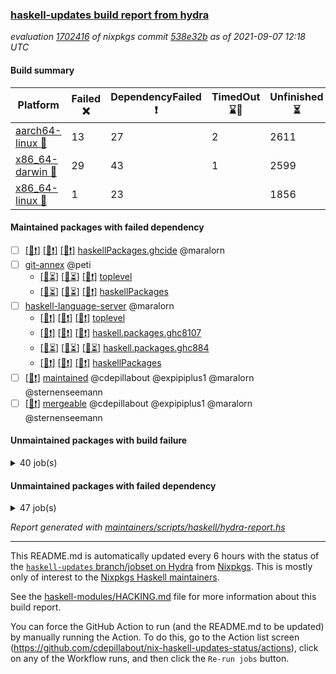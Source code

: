 ### [haskell-updates build report from hydra](https://hydra.nixos.org/jobset/nixpkgs/haskell-updates)
*evaluation [1702416](https://hydra.nixos.org/eval/1702416) of nixpkgs commit [538e32b](https://github.com/NixOS/nixpkgs/commits/538e32b74022709e62f814a774ff20c56157aa70) as of 2021-09-07 12:18 UTC*
#### Build summary

 | Platform | Failed :x: | DependencyFailed :heavy_exclamation_mark: | TimedOut :hourglass::no_entry_sign: | Unfinished :hourglass_flowing_sand: | Success :heavy_check_mark: | 
 | --- | --- | --- | --- | --- | --- | 
 | [aarch64-linux :iphone:](https://hydra.nixos.org/eval/1702416?filter=.aarch64-linux) | 13 | 27 | 2 | 2611 | 4099 | 
 | [x86_64-darwin :apple:](https://hydra.nixos.org/eval/1702416?filter=.x86_64-darwin) | 29 | 43 | 1 | 2599 | 4024 | 
 | [x86_64-linux :penguin:](https://hydra.nixos.org/eval/1702416?filter=.x86_64-linux) | 1 | 23 |  | 1856 | 4922 | 
#### Maintained packages with failed dependency
- [ ] [[:iphone::heavy_exclamation_mark:]](https://hydra.nixos.org/build/152323952) [[:apple::heavy_exclamation_mark:]](https://hydra.nixos.org/build/152315428) [[:penguin::heavy_exclamation_mark:]](https://hydra.nixos.org/build/152323016) [haskellPackages.ghcide](https://hydra.nixos.org/eval/1702416?filter=haskellPackages.ghcide) @maralorn
- [ ] [git-annex](https://hydra.nixos.org/eval/1702416?filter=git-annex) @peti
  - [[:iphone::hourglass_flowing_sand:]](https://hydra.nixos.org/build/152324166) [[:apple::hourglass_flowing_sand:]](https://hydra.nixos.org/build/152323738) [[:penguin::heavy_exclamation_mark:]](https://hydra.nixos.org/build/152323534) [toplevel](https://hydra.nixos.org/eval/1702416?filter=git-annex)
  - [[:iphone::hourglass_flowing_sand:]](https://hydra.nixos.org/build/152318450) [[:apple::hourglass_flowing_sand:]](https://hydra.nixos.org/build/152318929) [[:penguin::heavy_exclamation_mark:]](https://hydra.nixos.org/build/152316577) [haskellPackages](https://hydra.nixos.org/eval/1702416?filter=haskellPackages.git-annex)
- [ ] [haskell-language-server](https://hydra.nixos.org/eval/1702416?filter=haskell-language-server) @maralorn
  - [[:iphone::heavy_exclamation_mark:]](https://hydra.nixos.org/build/152314492) [[:apple::heavy_exclamation_mark:]](https://hydra.nixos.org/build/152313785) [[:penguin::heavy_exclamation_mark:]](https://hydra.nixos.org/build/152322331) [toplevel](https://hydra.nixos.org/eval/1702416?filter=haskell-language-server)
  - [[:iphone::heavy_exclamation_mark:]](https://hydra.nixos.org/build/152319225) [[:apple::heavy_exclamation_mark:]](https://hydra.nixos.org/build/152323083) [[:penguin::heavy_exclamation_mark:]](https://hydra.nixos.org/build/152315704) [haskell.packages.ghc8107](https://hydra.nixos.org/eval/1702416?filter=haskell.packages.ghc8107.haskell-language-server)
  - [[:iphone::hourglass_flowing_sand:]](https://hydra.nixos.org/build/152316667) [[:apple::hourglass_flowing_sand:]](https://hydra.nixos.org/build/152314885) [[:penguin::hourglass_flowing_sand:]](https://hydra.nixos.org/build/152322826) [haskell.packages.ghc884](https://hydra.nixos.org/eval/1702416?filter=haskell.packages.ghc884.haskell-language-server)
  - [[:iphone::heavy_exclamation_mark:]](https://hydra.nixos.org/build/152323708) [[:apple::heavy_exclamation_mark:]](https://hydra.nixos.org/build/152318730) [[:penguin::heavy_exclamation_mark:]](https://hydra.nixos.org/build/152322627) [haskellPackages](https://hydra.nixos.org/eval/1702416?filter=haskellPackages.haskell-language-server)
- [ ] [[:penguin::heavy_exclamation_mark:]](https://hydra.nixos.org/build/152316368) [maintained](https://hydra.nixos.org/eval/1702416?filter=maintained) @cdepillabout @expipiplus1 @maralorn @sternenseemann
- [ ] [[:penguin::heavy_exclamation_mark:]](https://hydra.nixos.org/build/152323376) [mergeable](https://hydra.nixos.org/eval/1702416?filter=mergeable) @cdepillabout @expipiplus1 @maralorn @sternenseemann
#### Unmaintained packages with build failure
<details><summary>40 job(s) </summary>

- [ ] [[:iphone::x:]](https://hydra.nixos.org/build/151723150) [[:apple::heavy_check_mark:]](https://hydra.nixos.org/build/151731482) [[:penguin::heavy_check_mark:]](https://hydra.nixos.org/build/151717379) [haskellPackages.HsASA](https://hydra.nixos.org/eval/1702416?filter=haskellPackages.HsASA) 
- [ ] [[:iphone::x:]](https://hydra.nixos.org/build/151975782) [[:apple::heavy_check_mark:]](https://hydra.nixos.org/build/151975423) [[:penguin::heavy_check_mark:]](https://hydra.nixos.org/build/151977034) [haskellPackages.cdar-mBound](https://hydra.nixos.org/eval/1702416?filter=haskellPackages.cdar-mBound) 
- [ ] [[:iphone::heavy_check_mark:]](https://hydra.nixos.org/build/151717421) [[:apple::x:]](https://hydra.nixos.org/build/151730444) [[:penguin::heavy_check_mark:]](https://hydra.nixos.org/build/151719104) [haskellPackages.chiphunk](https://hydra.nixos.org/eval/1702416?filter=haskellPackages.chiphunk) 
- [ ] [[:iphone::heavy_check_mark:]](https://hydra.nixos.org/build/151970661) [[:apple::x:]](https://hydra.nixos.org/build/151977550) [[:penguin::heavy_check_mark:]](https://hydra.nixos.org/build/151978850) [haskellPackages.di-core](https://hydra.nixos.org/eval/1702416?filter=haskellPackages.di-core) 
- [ ] [[:iphone::heavy_check_mark:]](https://hydra.nixos.org/build/151724586) [[:apple::x:]](https://hydra.nixos.org/build/151715416) [[:penguin::heavy_check_mark:]](https://hydra.nixos.org/build/151723716) [haskellPackages.discount](https://hydra.nixos.org/eval/1702416?filter=haskellPackages.discount) 
- [ ] [[:iphone::heavy_check_mark:]](https://hydra.nixos.org/build/151722308) [[:apple::x:]](https://hydra.nixos.org/build/151717848) [[:penguin::heavy_check_mark:]](https://hydra.nixos.org/build/151715159) [haskellPackages.diskhash](https://hydra.nixos.org/eval/1702416?filter=haskellPackages.diskhash) 
- [ ] [[:iphone::x:]](https://hydra.nixos.org/build/151719661) [[:apple::x:]](https://hydra.nixos.org/build/151735374) [[:penguin::heavy_check_mark:]](https://hydra.nixos.org/build/151725956) [haskellPackages.easytensor](https://hydra.nixos.org/eval/1702416?filter=haskellPackages.easytensor) 
- [ ] [[:iphone::heavy_check_mark:]](https://hydra.nixos.org/build/151730435) [[:apple::x:]](https://hydra.nixos.org/build/151723038) [[:penguin::heavy_check_mark:]](https://hydra.nixos.org/build/151729481) [haskellPackages.float128](https://hydra.nixos.org/eval/1702416?filter=haskellPackages.float128) 
- [ ] [[:iphone::x:]](https://hydra.nixos.org/build/151727007) [[:apple::heavy_check_mark:]](https://hydra.nixos.org/build/151722041) [[:penguin::heavy_check_mark:]](https://hydra.nixos.org/build/151715089) [haskellPackages.freetype2](https://hydra.nixos.org/eval/1702416?filter=haskellPackages.freetype2) 
- [ ] [[:iphone::x:]](https://hydra.nixos.org/build/152320815) [[:apple::x:]](https://hydra.nixos.org/build/152315506) [[:penguin::x:]](https://hydra.nixos.org/build/152320164) [haskellPackages.ghc-api-compat](https://hydra.nixos.org/eval/1702416?filter=haskellPackages.ghc-api-compat) 
- [ ] [[:iphone::x:]](https://hydra.nixos.org/build/151727306) [[:penguin::heavy_check_mark:]](https://hydra.nixos.org/build/151724718) [haskellPackages.gnome-keyring](https://hydra.nixos.org/eval/1702416?filter=haskellPackages.gnome-keyring) 
- [ ] [[:iphone::heavy_check_mark:]](https://hydra.nixos.org/build/151725530) [[:apple::x:]](https://hydra.nixos.org/build/151724884) [[:penguin::heavy_check_mark:]](https://hydra.nixos.org/build/151728947) [haskellPackages.hid](https://hydra.nixos.org/eval/1702416?filter=haskellPackages.hid) 
- [ ] [[:iphone::hourglass_flowing_sand:]](https://hydra.nixos.org/build/152316945) [[:apple::x:]](https://hydra.nixos.org/build/152314988) [[:penguin::heavy_check_mark:]](https://hydra.nixos.org/build/152317393) [haskellPackages.hmatrix-morpheus](https://hydra.nixos.org/eval/1702416?filter=haskellPackages.hmatrix-morpheus) 
- [ ] [[:iphone::heavy_check_mark:]](https://hydra.nixos.org/build/151731650) [[:apple::x:]](https://hydra.nixos.org/build/151721565) [[:penguin::heavy_check_mark:]](https://hydra.nixos.org/build/151730119) [haskellPackages.hmidi](https://hydra.nixos.org/eval/1702416?filter=haskellPackages.hmidi) 
- [ ] [[:iphone::heavy_check_mark:]](https://hydra.nixos.org/build/151976717) [[:apple::x:]](https://hydra.nixos.org/build/151973170) [[:penguin::heavy_check_mark:]](https://hydra.nixos.org/build/151975997) [haskellPackages.hs](https://hydra.nixos.org/eval/1702416?filter=haskellPackages.hs) 
- [ ] [[:iphone::heavy_check_mark:]](https://hydra.nixos.org/build/151730025) [[:apple::x:]](https://hydra.nixos.org/build/151733963) [[:penguin::heavy_check_mark:]](https://hydra.nixos.org/build/151718516) [haskellPackages.hsshellscript](https://hydra.nixos.org/eval/1702416?filter=haskellPackages.hsshellscript) 
- [ ] [[:iphone::heavy_check_mark:]](https://hydra.nixos.org/build/151731588) [[:apple::x:]](https://hydra.nixos.org/build/151727903) [[:penguin::heavy_check_mark:]](https://hydra.nixos.org/build/151734139) [haskellPackages.hssourceinfo](https://hydra.nixos.org/eval/1702416?filter=haskellPackages.hssourceinfo) 
- [ ] [[:iphone::heavy_check_mark:]](https://hydra.nixos.org/build/151730332) [[:apple::x:]](https://hydra.nixos.org/build/151718342) [[:penguin::heavy_check_mark:]](https://hydra.nixos.org/build/151718449) [haskellPackages.huckleberry](https://hydra.nixos.org/eval/1702416?filter=haskellPackages.huckleberry) 
- [ ] [[:iphone::heavy_check_mark:]](https://hydra.nixos.org/build/151972026) [[:apple::x:]](https://hydra.nixos.org/build/151980521) [[:penguin::heavy_check_mark:]](https://hydra.nixos.org/build/151979069) [haskellPackages.ipcvar](https://hydra.nixos.org/eval/1702416?filter=haskellPackages.ipcvar) 
- [ ] [[:iphone::heavy_check_mark:]](https://hydra.nixos.org/build/151720909) [[:apple::x:]](https://hydra.nixos.org/build/151722888) [[:penguin::heavy_check_mark:]](https://hydra.nixos.org/build/151715932) [haskellPackages.keep-alive](https://hydra.nixos.org/eval/1702416?filter=haskellPackages.keep-alive) 
- [ ] [[:iphone::x:]](https://hydra.nixos.org/build/151734395) [[:apple::heavy_check_mark:]](https://hydra.nixos.org/build/151731771) [[:penguin::heavy_check_mark:]](https://hydra.nixos.org/build/151722294) [haskellPackages.libBF](https://hydra.nixos.org/eval/1702416?filter=haskellPackages.libBF) 
- [ ] [[:iphone::x:]](https://hydra.nixos.org/build/151721890) [[:apple::heavy_check_mark:]](https://hydra.nixos.org/build/151717720) [[:penguin::heavy_check_mark:]](https://hydra.nixos.org/build/151715215) [haskellPackages.long-double](https://hydra.nixos.org/eval/1702416?filter=haskellPackages.long-double) 
- [ ] [[:iphone::heavy_check_mark:]](https://hydra.nixos.org/build/151973124) [[:apple::x:]](https://hydra.nixos.org/build/151972400) [[:penguin::heavy_check_mark:]](https://hydra.nixos.org/build/151974760) [haskellPackages.mercury-api](https://hydra.nixos.org/eval/1702416?filter=haskellPackages.mercury-api) 
- [ ] [[:iphone::heavy_check_mark:]](https://hydra.nixos.org/build/151732196) [[:apple::x:]](https://hydra.nixos.org/build/151725784) [[:penguin::heavy_check_mark:]](https://hydra.nixos.org/build/151731126) [haskellPackages.nano-cryptr](https://hydra.nixos.org/eval/1702416?filter=haskellPackages.nano-cryptr) 
- [ ] [[:iphone::x:]](https://hydra.nixos.org/build/151717765) [[:apple::heavy_check_mark:]](https://hydra.nixos.org/build/151718317) [[:penguin::heavy_check_mark:]](https://hydra.nixos.org/build/151717284) [haskellPackages.picosat](https://hydra.nixos.org/eval/1702416?filter=haskellPackages.picosat) 
- [ ] [[:iphone::hourglass_flowing_sand:]](https://hydra.nixos.org/build/152318645) [[:apple::x:]](https://hydra.nixos.org/build/152314187) [[:penguin::hourglass_flowing_sand:]](https://hydra.nixos.org/build/152318762) [haskellPackages.posix-timer](https://hydra.nixos.org/eval/1702416?filter=haskellPackages.posix-timer) 
- [ ] [[:iphone::x:]](https://hydra.nixos.org/build/152323662) [[:apple::heavy_check_mark:]](https://hydra.nixos.org/build/152320310) [[:penguin::heavy_check_mark:]](https://hydra.nixos.org/build/152323882) [haskellPackages.ptr-poker](https://hydra.nixos.org/eval/1702416?filter=haskellPackages.ptr-poker) 
- [ ] [[:iphone::heavy_check_mark:]](https://hydra.nixos.org/build/151733838) [[:apple::x:]](https://hydra.nixos.org/build/151720401) [[:penguin::heavy_check_mark:]](https://hydra.nixos.org/build/151727935) [haskellPackages.sdp](https://hydra.nixos.org/eval/1702416?filter=haskellPackages.sdp) 
- [ ] [[:iphone::heavy_check_mark:]](https://hydra.nixos.org/build/151716733) [[:apple::x:]](https://hydra.nixos.org/build/151724083) [[:penguin::heavy_check_mark:]](https://hydra.nixos.org/build/151731829) [haskellPackages.select](https://hydra.nixos.org/eval/1702416?filter=haskellPackages.select) 
- [ ] [[:iphone::heavy_check_mark:]](https://hydra.nixos.org/build/151722023) [[:apple::x:]](https://hydra.nixos.org/build/151725640) [[:penguin::heavy_check_mark:]](https://hydra.nixos.org/build/151721209) [haskellPackages.shared-memory](https://hydra.nixos.org/eval/1702416?filter=haskellPackages.shared-memory) 
- [ ] [[:iphone::x:]](https://hydra.nixos.org/build/151724291) [[:apple::heavy_check_mark:]](https://hydra.nixos.org/build/151730287) [[:penguin::heavy_check_mark:]](https://hydra.nixos.org/build/151725543) [haskellPackages.stm-queue](https://hydra.nixos.org/eval/1702416?filter=haskellPackages.stm-queue) 
- [ ] [[:iphone::heavy_check_mark:]](https://hydra.nixos.org/build/151718182) [[:apple::x:]](https://hydra.nixos.org/build/151734484) [[:penguin::heavy_check_mark:]](https://hydra.nixos.org/build/151722691) [haskellPackages.sysinfo](https://hydra.nixos.org/eval/1702416?filter=haskellPackages.sysinfo) 
- [ ] [[:iphone::heavy_check_mark:]](https://hydra.nixos.org/build/152317732) [[:apple::x:]](https://hydra.nixos.org/build/152319702) [[:penguin::heavy_check_mark:]](https://hydra.nixos.org/build/152315331) [haskellPackages.thyme](https://hydra.nixos.org/eval/1702416?filter=haskellPackages.thyme) 
- [ ] [[:iphone::x:]](https://hydra.nixos.org/build/151726243) [[:apple::heavy_check_mark:]](https://hydra.nixos.org/build/151732370) [[:penguin::heavy_check_mark:]](https://hydra.nixos.org/build/151715865) [haskellPackages.unicode-properties](https://hydra.nixos.org/eval/1702416?filter=haskellPackages.unicode-properties) 
- [ ] [[:iphone::x:]](https://hydra.nixos.org/build/151730218) [[:apple::heavy_check_mark:]](https://hydra.nixos.org/build/151734842) [[:penguin::heavy_check_mark:]](https://hydra.nixos.org/build/151725675) [haskellPackages.wiringPi](https://hydra.nixos.org/eval/1702416?filter=haskellPackages.wiringPi) 
- [ ] [[:iphone::heavy_check_mark:]](https://hydra.nixos.org/build/151728215) [[:apple::x:]](https://hydra.nixos.org/build/151728055) [[:penguin::heavy_check_mark:]](https://hydra.nixos.org/build/151718500) [tests.haskell.writers](https://hydra.nixos.org/eval/1702416?filter=tests.haskell.writers) 
- [ ] [[:iphone::heavy_check_mark:]](https://hydra.nixos.org/build/151726806) [[:apple::x:]](https://hydra.nixos.org/build/151718927) [[:penguin::heavy_check_mark:]](https://hydra.nixos.org/build/151717638) [haskellPackages.xmonad-utils](https://hydra.nixos.org/eval/1702416?filter=haskellPackages.xmonad-utils) 
- [ ] [[:iphone::heavy_check_mark:]](https://hydra.nixos.org/build/151723111) [[:apple::x:]](https://hydra.nixos.org/build/151731162) [[:penguin::heavy_check_mark:]](https://hydra.nixos.org/build/151734781) [haskellPackages.yoga](https://hydra.nixos.org/eval/1702416?filter=haskellPackages.yoga) 
- [ ] [[:iphone::heavy_check_mark:]](https://hydra.nixos.org/build/151725271) [[:apple::x:]](https://hydra.nixos.org/build/151727468) [[:penguin::heavy_check_mark:]](https://hydra.nixos.org/build/151723906) [haskellPackages.zot](https://hydra.nixos.org/eval/1702416?filter=haskellPackages.zot) 
- [ ] [[:iphone::heavy_check_mark:]](https://hydra.nixos.org/build/151731820) [[:apple::x:]](https://hydra.nixos.org/build/151720934) [[:penguin::heavy_check_mark:]](https://hydra.nixos.org/build/151731961) [haskellPackages.zxcvbn-c](https://hydra.nixos.org/eval/1702416?filter=haskellPackages.zxcvbn-c) 
</details>

#### Unmaintained packages with failed dependency
<details><summary>47 job(s) </summary>

- [ ] [[:iphone::hourglass_flowing_sand:]](https://hydra.nixos.org/build/152323555) [[:apple::heavy_exclamation_mark:]](https://hydra.nixos.org/build/152317000) [[:penguin::heavy_check_mark:]](https://hydra.nixos.org/build/152314720) [haskellPackages.antiope-es](https://hydra.nixos.org/eval/1702416?filter=haskellPackages.antiope-es) 
- [ ] [[:iphone::hourglass_flowing_sand:]](https://hydra.nixos.org/build/152324611) [[:apple::heavy_exclamation_mark:]](https://hydra.nixos.org/build/152320103) [[:penguin::hourglass_flowing_sand:]](https://hydra.nixos.org/build/152321624) [haskellPackages.di](https://hydra.nixos.org/eval/1702416?filter=haskellPackages.di) 
- [ ] [[:iphone::hourglass_flowing_sand:]](https://hydra.nixos.org/build/152320118) [[:apple::heavy_exclamation_mark:]](https://hydra.nixos.org/build/152321828) [[:penguin::hourglass_flowing_sand:]](https://hydra.nixos.org/build/152321192) [haskellPackages.di-df1](https://hydra.nixos.org/eval/1702416?filter=haskellPackages.di-df1) 
- [ ] [[:iphone::heavy_check_mark:]](https://hydra.nixos.org/build/151976403) [[:apple::heavy_exclamation_mark:]](https://hydra.nixos.org/build/151969531) [[:penguin::heavy_check_mark:]](https://hydra.nixos.org/build/151975800) [haskellPackages.di-handle](https://hydra.nixos.org/eval/1702416?filter=haskellPackages.di-handle) 
- [ ] [[:iphone::heavy_check_mark:]](https://hydra.nixos.org/build/151976595) [[:apple::heavy_exclamation_mark:]](https://hydra.nixos.org/build/151974573) [[:penguin::heavy_check_mark:]](https://hydra.nixos.org/build/151969665) [haskellPackages.di-monad](https://hydra.nixos.org/eval/1702416?filter=haskellPackages.di-monad) 
- [ ] [[:iphone::heavy_exclamation_mark:]](https://hydra.nixos.org/build/151716478) [[:apple::heavy_exclamation_mark:]](https://hydra.nixos.org/build/151719950) [[:penguin::heavy_check_mark:]](https://hydra.nixos.org/build/151728138) [haskellPackages.easytensor-vulkan](https://hydra.nixos.org/eval/1702416?filter=haskellPackages.easytensor-vulkan) 
- [ ] [[:iphone::hourglass_flowing_sand:]](https://hydra.nixos.org/build/152316095) [[:apple::heavy_exclamation_mark:]](https://hydra.nixos.org/build/152319644) [[:penguin::hourglass_flowing_sand:]](https://hydra.nixos.org/build/152323907) [haskellPackages.fastparser](https://hydra.nixos.org/eval/1702416?filter=haskellPackages.fastparser) 
- [ ] [[:iphone::heavy_exclamation_mark:]](https://hydra.nixos.org/build/152321557) [[:apple::heavy_exclamation_mark:]](https://hydra.nixos.org/build/152324091) [[:penguin::heavy_exclamation_mark:]](https://hydra.nixos.org/build/152317493) [haskellPackages.hls-brittany-plugin](https://hydra.nixos.org/eval/1702416?filter=haskellPackages.hls-brittany-plugin) 
- [ ] [[:iphone::heavy_exclamation_mark:]](https://hydra.nixos.org/build/152321278) [[:apple::heavy_exclamation_mark:]](https://hydra.nixos.org/build/152323228) [[:penguin::heavy_exclamation_mark:]](https://hydra.nixos.org/build/152321953) [haskellPackages.hls-class-plugin](https://hydra.nixos.org/eval/1702416?filter=haskellPackages.hls-class-plugin) 
- [ ] [[:iphone::heavy_exclamation_mark:]](https://hydra.nixos.org/build/152317381) [[:apple::heavy_exclamation_mark:]](https://hydra.nixos.org/build/152321398) [[:penguin::heavy_exclamation_mark:]](https://hydra.nixos.org/build/152324161) [haskellPackages.hls-eval-plugin](https://hydra.nixos.org/eval/1702416?filter=haskellPackages.hls-eval-plugin) 
- [ ] [[:iphone::heavy_exclamation_mark:]](https://hydra.nixos.org/build/152313868) [[:apple::heavy_exclamation_mark:]](https://hydra.nixos.org/build/152316678) [[:penguin::heavy_exclamation_mark:]](https://hydra.nixos.org/build/152314779) [haskellPackages.hls-explicit-imports-plugin](https://hydra.nixos.org/eval/1702416?filter=haskellPackages.hls-explicit-imports-plugin) 
- [ ] [[:iphone::heavy_exclamation_mark:]](https://hydra.nixos.org/build/152316161) [[:apple::heavy_exclamation_mark:]](https://hydra.nixos.org/build/152315825) [[:penguin::heavy_exclamation_mark:]](https://hydra.nixos.org/build/152314210) [haskellPackages.hls-floskell-plugin](https://hydra.nixos.org/eval/1702416?filter=haskellPackages.hls-floskell-plugin) 
- [ ] [[:iphone::heavy_exclamation_mark:]](https://hydra.nixos.org/build/152316278) [[:apple::heavy_exclamation_mark:]](https://hydra.nixos.org/build/152321780) [[:penguin::heavy_exclamation_mark:]](https://hydra.nixos.org/build/152322775) [haskellPackages.hls-fourmolu-plugin](https://hydra.nixos.org/eval/1702416?filter=haskellPackages.hls-fourmolu-plugin) 
- [ ] [[:iphone::heavy_exclamation_mark:]](https://hydra.nixos.org/build/152319228) [[:apple::heavy_exclamation_mark:]](https://hydra.nixos.org/build/152318463) [[:penguin::heavy_exclamation_mark:]](https://hydra.nixos.org/build/152315069) [haskellPackages.hls-haddock-comments-plugin](https://hydra.nixos.org/eval/1702416?filter=haskellPackages.hls-haddock-comments-plugin) 
- [ ] [[:iphone::heavy_exclamation_mark:]](https://hydra.nixos.org/build/152324921) [[:apple::heavy_exclamation_mark:]](https://hydra.nixos.org/build/152322124) [[:penguin::heavy_exclamation_mark:]](https://hydra.nixos.org/build/152318616) [haskellPackages.hls-hlint-plugin](https://hydra.nixos.org/eval/1702416?filter=haskellPackages.hls-hlint-plugin) 
- [ ] [[:iphone::heavy_exclamation_mark:]](https://hydra.nixos.org/build/152316933) [[:apple::heavy_exclamation_mark:]](https://hydra.nixos.org/build/152318592) [[:penguin::heavy_exclamation_mark:]](https://hydra.nixos.org/build/152314420) [haskellPackages.hls-module-name-plugin](https://hydra.nixos.org/eval/1702416?filter=haskellPackages.hls-module-name-plugin) 
- [ ] [[:iphone::heavy_exclamation_mark:]](https://hydra.nixos.org/build/152317485) [[:apple::heavy_exclamation_mark:]](https://hydra.nixos.org/build/152324585) [[:penguin::heavy_exclamation_mark:]](https://hydra.nixos.org/build/152322199) [haskellPackages.hls-ormolu-plugin](https://hydra.nixos.org/eval/1702416?filter=haskellPackages.hls-ormolu-plugin) 
- [ ] [[:iphone::heavy_exclamation_mark:]](https://hydra.nixos.org/build/152318217) [[:apple::heavy_exclamation_mark:]](https://hydra.nixos.org/build/152321866) [[:penguin::heavy_exclamation_mark:]](https://hydra.nixos.org/build/152319756) [haskellPackages.hls-plugin-api](https://hydra.nixos.org/eval/1702416?filter=haskellPackages.hls-plugin-api) 
- [ ] [[:iphone::heavy_exclamation_mark:]](https://hydra.nixos.org/build/152323809) [[:apple::heavy_exclamation_mark:]](https://hydra.nixos.org/build/152316380) [[:penguin::heavy_exclamation_mark:]](https://hydra.nixos.org/build/152324413) [haskellPackages.hls-pragmas-plugin](https://hydra.nixos.org/eval/1702416?filter=haskellPackages.hls-pragmas-plugin) 
- [ ] [[:iphone::heavy_exclamation_mark:]](https://hydra.nixos.org/build/152322011) [[:apple::heavy_exclamation_mark:]](https://hydra.nixos.org/build/152320288) [[:penguin::heavy_exclamation_mark:]](https://hydra.nixos.org/build/152314744) [haskellPackages.hls-refine-imports-plugin](https://hydra.nixos.org/eval/1702416?filter=haskellPackages.hls-refine-imports-plugin) 
- [ ] [[:iphone::heavy_exclamation_mark:]](https://hydra.nixos.org/build/152317098) [[:apple::heavy_exclamation_mark:]](https://hydra.nixos.org/build/152316821) [[:penguin::heavy_exclamation_mark:]](https://hydra.nixos.org/build/152320786) [haskellPackages.hls-retrie-plugin](https://hydra.nixos.org/eval/1702416?filter=haskellPackages.hls-retrie-plugin) 
- [ ] [[:iphone::heavy_exclamation_mark:]](https://hydra.nixos.org/build/152314137) [[:apple::heavy_exclamation_mark:]](https://hydra.nixos.org/build/152320743) [[:penguin::heavy_exclamation_mark:]](https://hydra.nixos.org/build/152317928) [haskellPackages.hls-splice-plugin](https://hydra.nixos.org/eval/1702416?filter=haskellPackages.hls-splice-plugin) 
- [ ] [[:iphone::heavy_exclamation_mark:]](https://hydra.nixos.org/build/152316834) [[:apple::heavy_exclamation_mark:]](https://hydra.nixos.org/build/152324309) [[:penguin::heavy_exclamation_mark:]](https://hydra.nixos.org/build/152319301) [haskellPackages.hls-stylish-haskell-plugin](https://hydra.nixos.org/eval/1702416?filter=haskellPackages.hls-stylish-haskell-plugin) 
- [ ] [[:iphone::heavy_exclamation_mark:]](https://hydra.nixos.org/build/152324940) [[:apple::heavy_exclamation_mark:]](https://hydra.nixos.org/build/152320326) [[:penguin::heavy_exclamation_mark:]](https://hydra.nixos.org/build/152314963) [haskellPackages.hls-tactics-plugin](https://hydra.nixos.org/eval/1702416?filter=haskellPackages.hls-tactics-plugin) 
- [ ] [[:iphone::heavy_exclamation_mark:]](https://hydra.nixos.org/build/152320685) [[:apple::heavy_exclamation_mark:]](https://hydra.nixos.org/build/152323119) [[:penguin::heavy_exclamation_mark:]](https://hydra.nixos.org/build/152321708) [haskellPackages.hls-test-utils](https://hydra.nixos.org/eval/1702416?filter=haskellPackages.hls-test-utils) 
- [ ] [[:iphone::heavy_exclamation_mark:]](https://hydra.nixos.org/build/152313822) [[:apple::heavy_check_mark:]](https://hydra.nixos.org/build/152322176) [[:penguin::heavy_check_mark:]](https://hydra.nixos.org/build/152314608) [haskellPackages.jsonifier](https://hydra.nixos.org/eval/1702416?filter=haskellPackages.jsonifier) 
- [ ] [[:iphone::hourglass_flowing_sand:]](https://hydra.nixos.org/build/152320094) [[:apple::heavy_exclamation_mark:]](https://hydra.nixos.org/build/152316628) [[:penguin::heavy_check_mark:]](https://hydra.nixos.org/build/152314231) [haskellPackages.keenser](https://hydra.nixos.org/eval/1702416?filter=haskellPackages.keenser) 
- [ ] [[:iphone::hourglass_flowing_sand:]](https://hydra.nixos.org/build/152321065) [[:apple::heavy_exclamation_mark:]](https://hydra.nixos.org/build/152316703) [[:penguin::hourglass_flowing_sand:]](https://hydra.nixos.org/build/152320459) [haskellPackages.moto](https://hydra.nixos.org/eval/1702416?filter=haskellPackages.moto) 
- [ ] [[:iphone::heavy_exclamation_mark:]](https://hydra.nixos.org/build/152313984) [[:apple::heavy_check_mark:]](https://hydra.nixos.org/build/152316943) [[:penguin::heavy_check_mark:]](https://hydra.nixos.org/build/152315023) [haskellPackages.opentelemetry-extra](https://hydra.nixos.org/eval/1702416?filter=haskellPackages.opentelemetry-extra) 
- [ ] [[:iphone::heavy_exclamation_mark:]](https://hydra.nixos.org/build/152316356) [[:apple::heavy_check_mark:]](https://hydra.nixos.org/build/152314501) [[:penguin::heavy_check_mark:]](https://hydra.nixos.org/build/152316004) [haskellPackages.opentelemetry-lightstep](https://hydra.nixos.org/eval/1702416?filter=haskellPackages.opentelemetry-lightstep) 
- [ ] [[:iphone::hourglass_flowing_sand:]](https://hydra.nixos.org/build/152322981) [[:apple::heavy_exclamation_mark:]](https://hydra.nixos.org/build/152315296) [[:penguin::heavy_check_mark:]](https://hydra.nixos.org/build/152315753) [haskellPackages.orgmode-parse](https://hydra.nixos.org/eval/1702416?filter=haskellPackages.orgmode-parse) 
- [ ] [[:iphone::hourglass_flowing_sand:]](https://hydra.nixos.org/build/152316098) [[:apple::heavy_exclamation_mark:]](https://hydra.nixos.org/build/152314097) [[:penguin::hourglass_flowing_sand:]](https://hydra.nixos.org/build/152324246) [haskellPackages.orgstat](https://hydra.nixos.org/eval/1702416?filter=haskellPackages.orgstat) 
- [ ] [[:iphone::hourglass_flowing_sand:]](https://hydra.nixos.org/build/152320133) [[:apple::heavy_exclamation_mark:]](https://hydra.nixos.org/build/152322918) [[:penguin::hourglass_flowing_sand:]](https://hydra.nixos.org/build/152318909) [haskellPackages.postgresql-replicant](https://hydra.nixos.org/eval/1702416?filter=haskellPackages.postgresql-replicant) 
- [ ] [[:iphone::heavy_exclamation_mark:]](https://hydra.nixos.org/build/151734558) [[:apple::heavy_check_mark:]](https://hydra.nixos.org/build/151724149) [[:penguin::heavy_check_mark:]](https://hydra.nixos.org/build/151716937) [haskellPackages.rounded](https://hydra.nixos.org/eval/1702416?filter=haskellPackages.rounded) 
- [ ] [[:iphone::heavy_check_mark:]](https://hydra.nixos.org/build/152314887) [[:apple::heavy_exclamation_mark:]](https://hydra.nixos.org/build/152314612) [[:penguin::heavy_check_mark:]](https://hydra.nixos.org/build/152314830) [haskellPackages.scan-metadata](https://hydra.nixos.org/eval/1702416?filter=haskellPackages.scan-metadata) 
- [ ] [[:iphone::heavy_check_mark:]](https://hydra.nixos.org/build/151727772) [[:apple::heavy_exclamation_mark:]](https://hydra.nixos.org/build/151721656) [[:penguin::heavy_check_mark:]](https://hydra.nixos.org/build/151728845) [haskellPackages.sdp-binary](https://hydra.nixos.org/eval/1702416?filter=haskellPackages.sdp-binary) 
- [ ] [[:iphone::heavy_check_mark:]](https://hydra.nixos.org/build/151728702) [[:apple::heavy_exclamation_mark:]](https://hydra.nixos.org/build/151730103) [[:penguin::heavy_check_mark:]](https://hydra.nixos.org/build/151723086) [haskellPackages.sdp-deepseq](https://hydra.nixos.org/eval/1702416?filter=haskellPackages.sdp-deepseq) 
- [ ] [[:iphone::heavy_check_mark:]](https://hydra.nixos.org/build/151735154) [[:apple::heavy_exclamation_mark:]](https://hydra.nixos.org/build/151716421) [[:penguin::heavy_check_mark:]](https://hydra.nixos.org/build/151716900) [haskellPackages.sdp-hashable](https://hydra.nixos.org/eval/1702416?filter=haskellPackages.sdp-hashable) 
- [ ] [[:iphone::heavy_check_mark:]](https://hydra.nixos.org/build/151733600) [[:apple::heavy_exclamation_mark:]](https://hydra.nixos.org/build/151722095) [[:penguin::heavy_check_mark:]](https://hydra.nixos.org/build/151728973) [haskellPackages.sdp-io](https://hydra.nixos.org/eval/1702416?filter=haskellPackages.sdp-io) 
- [ ] [[:iphone::heavy_check_mark:]](https://hydra.nixos.org/build/151717062) [[:apple::heavy_exclamation_mark:]](https://hydra.nixos.org/build/151731094) [[:penguin::heavy_check_mark:]](https://hydra.nixos.org/build/151728805) [haskellPackages.sdp-quickcheck](https://hydra.nixos.org/eval/1702416?filter=haskellPackages.sdp-quickcheck) 
- [ ] [[:iphone::hourglass_flowing_sand:]](https://hydra.nixos.org/build/152323154) [[:apple::heavy_exclamation_mark:]](https://hydra.nixos.org/build/152322640) [[:penguin::heavy_check_mark:]](https://hydra.nixos.org/build/152315691) [haskellPackages.sdp4bytestring](https://hydra.nixos.org/eval/1702416?filter=haskellPackages.sdp4bytestring) 
- [ ] [[:iphone::hourglass_flowing_sand:]](https://hydra.nixos.org/build/152316869) [[:apple::heavy_exclamation_mark:]](https://hydra.nixos.org/build/152320367) [[:penguin::hourglass_flowing_sand:]](https://hydra.nixos.org/build/152319801) [haskellPackages.sdp4text](https://hydra.nixos.org/eval/1702416?filter=haskellPackages.sdp4text) 
- [ ] [[:iphone::heavy_check_mark:]](https://hydra.nixos.org/build/151974457) [[:apple::heavy_exclamation_mark:]](https://hydra.nixos.org/build/151977670) [[:penguin::heavy_check_mark:]](https://hydra.nixos.org/build/151970337) [haskellPackages.sdp4unordered](https://hydra.nixos.org/eval/1702416?filter=haskellPackages.sdp4unordered) 
- [ ] [[:iphone::hourglass_flowing_sand:]](https://hydra.nixos.org/build/152317073) [[:apple::heavy_exclamation_mark:]](https://hydra.nixos.org/build/152321726) [[:penguin::heavy_check_mark:]](https://hydra.nixos.org/build/152316617) [haskellPackages.sdp4vector](https://hydra.nixos.org/eval/1702416?filter=haskellPackages.sdp4vector) 
- [ ] [[:iphone::heavy_exclamation_mark:]](https://hydra.nixos.org/build/151724163) [[:apple::heavy_check_mark:]](https://hydra.nixos.org/build/151719049) [[:penguin::heavy_check_mark:]](https://hydra.nixos.org/build/151732738) [haskellPackages.stm-actor](https://hydra.nixos.org/eval/1702416?filter=haskellPackages.stm-actor) 
- [ ] [[:iphone::heavy_exclamation_mark:]](https://hydra.nixos.org/build/151730687) [[:apple::heavy_check_mark:]](https://hydra.nixos.org/build/151734719) [[:penguin::heavy_check_mark:]](https://hydra.nixos.org/build/151734090) [haskellPackages.unicode-names](https://hydra.nixos.org/eval/1702416?filter=haskellPackages.unicode-names) 
- [ ] [[:iphone::heavy_check_mark:]](https://hydra.nixos.org/build/151725525) [[:apple::heavy_exclamation_mark:]](https://hydra.nixos.org/build/151728544) [[:penguin::heavy_check_mark:]](https://hydra.nixos.org/build/151728445) [haskellPackages.xbattbar](https://hydra.nixos.org/eval/1702416?filter=haskellPackages.xbattbar) 
</details>

*Report generated with [maintainers/scripts/haskell/hydra-report.hs](https://github.com/NixOS/nixpkgs/blob/haskell-updates/maintainers/scripts/haskell/hydra-report.sh)*


----------------------------------------------------------------------

This README.md is automatically updated every 6 hours with the status of the
[`haskell-updates` branch/jobset on Hydra](https://hydra.nixos.org/jobset/nixpkgs/haskell-updates)
from [Nixpkgs](https://github.com/NixOS/nixpkgs).  This is mostly only of
interest to the [Nixpkgs Haskell maintainers](https://github.com/orgs/NixOS/teams/haskell).

See the
[haskell-modules/HACKING.md](https://github.com/NixOS/nixpkgs/blob/haskell-updates/pkgs/development/haskell-modules/HACKING.md)
file for more information about this build report.

You can force the GitHub Action to run (and the README.md to be updated) by
manually running the Action.  To do this, go to the Action list screen
(https://github.com/cdepillabout/nix-haskell-updates-status/actions),
click on any of the Workflow runs, and then click the `Re-run jobs` button.
